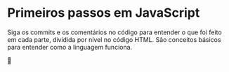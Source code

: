 # **Primeiros passos em JavaScript**

Siga os commits e os comentários no código para entender o que foi feito em cada parte, dividida por nível no código HTML.
São conceitos básicos para entender como a linguagem funciona.

:rocket:



